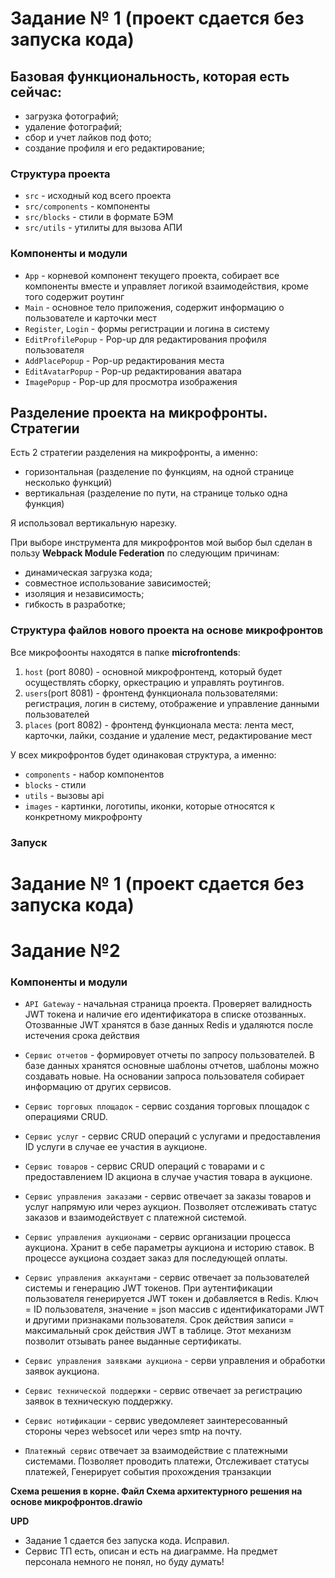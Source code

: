  
# Задание № 1 (проект сдается без запуска кода)
## Базовая функциональность, которая есть сейчас:
- загрузка фотографий;
- удаление фотографий;
- сбор и учет лайков под фото;
- создание профиля и его редактирование;

### Структура проекта
- `src` - исходный код всего проекта
- `src/components` - компоненты
- `src/blocks` - стили в формате БЭМ
- `src/utils` - утилиты для вызова АПИ

 ### Компоненты и модули

- `App` - корневой компонент текущего проекта, собирает все компоненты вместе и управляет логикой взаимодействия, кроме того содержит роутинг
- `Main` - основное тело приложения, содержит информацию о пользователе и карточки мест
- `Register`, `Login` - формы регистрации и логина в систему 
- `EditProfilePopup` - Pop-up для редактирования профиля пользователя 
- `AddPlacePopup` - Pop-up редактирования места 
- `EditAvatarPopup` - Pop-up редактирования аватара 
- `ImagePopup` - Pop-up для просмотра изображения 

## Разделение проекта на микрофронты. Стратегии
Есть 2 стратегии разделения на  микрофронты, а именно:
- горизонтальная (разделение по функциям, на одной странице несколько функций)
 - вертикальная (разделение по пути, на странице только одна функция)

Я использовал вертикальную нарезку.

При выборе инструмента для микрофронтов мой выбор был сделан в пользу **Webpack Module Federation** по следующим причинам:
- динамическая загрузка кода;
- совместное использование зависимостей;
- изоляция и независимость;
- гибкость в разработке;

### Структура файлов нового проекта на основе микрофронтов
Все микрофоонты находятся в папке **microfrontends**:
1. `host` (port 8080) - основной микрофронтенд, который будет осуществлять сборку, оркестрацию и  управлять роутингов. 
2. `users`(port 8081) - фронтенд функционала пользователями: регистрация, логин в систему, отображение и управление данными пользователей
3. `places` (port 8082) - фронтенд функционала места: лента мест, карточки, лайки, создание и удаление мест, редактирование мест

У всех микрофронтов будет одинаковая структура, а именно:
- `components` - набор компонентов
- `blocks` - стили
- `utils` - вызовы api
- `images` - картинки, логотипы, иконки, которые относятся к конкретному микрофронту

### Запуск
# Задание № 1 (проект сдается без запуска кода)


# Задание №2
 ### Компоненты и модули
 - `API Gateway` - начальная страница проекта. Проверяет валидность JWT токена и наличие его идентификатора в списке отозванных.
Отозванные JWT хранятся в базе данных Redis и удаляются после истечения срока действия

- `Сервис отчетов` - формировует отчеты по запросу пользователей. В базе данных хранятся основные шаблоны отчетов, шаблоны можно создавать новые. На основании запроса пользователя собирает информацию от других сервисов.

- `Сервис торговых площадок` - сервис создания торговых площадок с операциями CRUD.

- `Сервис услуг` - сервис CRUD операций с услугами и предоставления ID услуги в случае ее участия в аукционе.

- `Сервис товаров` - сервис CRUD операций с товарами и с предоставлением ID акциона в случае участия товара в аукционе.

- `Сервис управления заказами` - сервис отвечает за заказы товаров и услуг напрямую или через аукцион. Позволяет отслеживать статус заказов и взаимодействует с платежной системой.

- `Сервис управления аукционами` - сервис организации процесса аукциона. Хранит в себе параметры аукциона и историю ставок. В процессе аукциона создает заказ для последующей оплаты.

- `Сервис управления аккаунтами` -  сервис отвечает за пользователей системы и генерацию JWT токенов. При аутентификации пользователя генерируется JWT токен и добавляется в Redis. Ключ = ID пользователя, значение = json массив с идентификаторами JWT и другими признаками пользователя. Срок действия записи = максимальный срок действия JWT в таблице. Этот механизм позволит отзывать ранее выданные сертификаты.

 - `Сервис управления заявками аукциона` - серви управления и обработки заявок аукциона. 

- `Сервис технической поддержки` - сервис отвечает за  регистрацию заявок в техническую поддержку.

- `Сервис нотификации` -  сервис уведомлеяет заинтересованный стороны через websocet или через smtp на почту.

- `Платежный сервис` отвечает за взаимодействие с платежными системами. Позволяет проводить платежи, Отслеживает статусы платежей, Генерирует события прохождения транзакции

**Схема решения в корне. Файл Схема архитектурного решения на основе микрофронтов.drawio**

**UPD**
- Задание 1 сдается без запуска кода. Исправил.
- Сервис ТП есть, описан  и есть на диаграмме. На предмет персонала немного не понял, но буду думать! 
